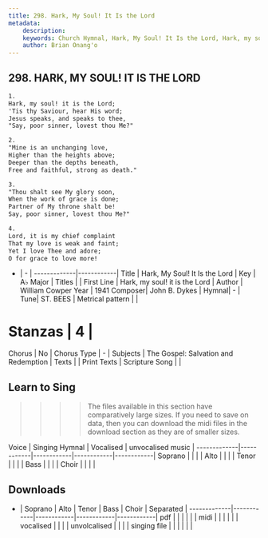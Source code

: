 ```yaml
---
title: 298. Hark, My Soul! It Is the Lord
metadata:
    description: 
    keywords: Church Hymnal, Hark, My Soul! It Is the Lord, Hark, my soul! it is the Lord, 
    author: Brian Onang'o
---
```



## 298. HARK, MY SOUL! IT IS THE LORD

```txt
1.
Hark, my soul! it is the Lord; 
'Tis thy Saviour, hear His word; 
Jesus speaks, and speaks to thee, 
"Say, poor sinner, lovest thou Me?" 

2.
"Mine is an unchanging love, 
Higher than the heights above; 
Deeper than the depths beneath, 
Free and faithful, strong as death." 

3.
"Thou shalt see My glory soon, 
When the work of grace is done; 
Partner of My throne shalt be! 
Say, poor sinner, lovest thou Me?" 

4.
Lord, it is my chief complaint 
That my love is weak and faint; 
Yet I love Thee and adore; 
O for grace to love more!
```

- |   -  |
-------------|------------|
Title | Hark, My Soul! It Is the Lord |
Key | A♭ Major |
Titles |  |
First Line | Hark, my soul! it is the Lord |
Author | William Cowper
Year | 1941
Composer| John B. Dykes |
Hymnal|  - |
Tune| ST. BEES |
Metrical pattern | |
# Stanzas | 4 |
Chorus | No |
Chorus Type | - |
Subjects | The Gospel: Salvation and Redemption |
Texts |  |
Print Texts | 
Scripture Song |  |
  
## Learn to Sing

>>>> The files available in this section have comparatively large sizes. If you need to save on data, then you can download the midi files in the download section as they are of smaller sizes.

Voice |  Singing Hymnal | Vocalised | unvocalised music |
-------------|------------|------------|------------|------------|
Soprano | | | |
Alto | | | |
Tenor | | | |
Bass | | | |
Choir | | | |

## Downloads

- |  Soprano | Alto | Tenor | Bass | Choir | Separated |
-------------|------------|------------|------------|------------|
pdf | | | | | |
midi | | | | | |
vocalised | | | |
unvolcalised | | | |
singing file | | | | | |
  